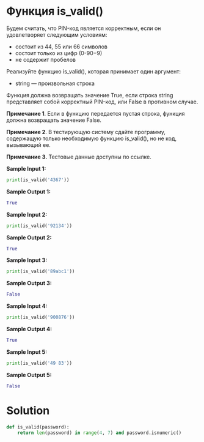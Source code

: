 # Функция is_valid()

Будем считать, что PIN-код является корректным, если он удовлетворяет следующим условиям:

* состоит из 44, 55 или 66 символов
* состоит только из цифр (0-90−9)
* не содержит пробелов

Реализуйте функцию is_valid(), которая принимает один аргумент:

* string — произвольная строка

Функция должна возвращать значение True, если строка string представляет собой корректный PIN-код, или False в противном
случае.

**Примечание 1**. Если в функцию передается пустая строка, функция должна возвращать значение False.

**Примечание 2**. В тестирующую систему сдайте программу, содержащую только необходимую функцию is_valid(), но не код,
вызывающий ее.

**Примечание 3.** Тестовые данные доступны по ссылке.

**Sample Input 1:**

```python
print(is_valid('4367'))
```

**Sample Output 1:**

```python
True
```

**Sample Input 2:**

```python
print(is_valid('92134'))
```

**Sample Output 2:**

```python
True
```

**Sample Input 3:**

```python
print(is_valid('89abc1'))
```

**Sample Output 3:**

```python
False
```

**Sample Input 4:**

```python
print(is_valid('900876'))
```

**Sample Output 4:**

```python
True
```

**Sample Input 5:**

```python
print(is_valid('49 83'))
```

**Sample Output 5:**

```python
False
```

# Solution

```python
def is_valid(password):
    return len(password) in range(4, 7) and password.isnumeric()
```